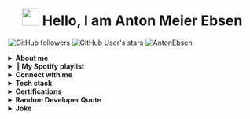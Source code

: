 
<h1 align="center"> <img src="https://media.giphy.com/media/hvRJCLFzcasrR4ia7z/giphy.gif" width="35"> Hello, I am Anton Meier Ebsen</h1>

![GitHub followers](https://img.shields.io/github/followers/AntonEbsen?style=social) 
![GitHub User's stars](https://img.shields.io/github/stars/AntonEbsen?style=social) 
<img src="https://komarev.com/ghpvc/?username=AntonEbsen" alt="AntonEbsen" />

<details>
  <summary><b>About me</b></summary>
  <ul>
    <li>👀 I’m interested in macroeconomics</li>
    <li>🌱 I’m currently learning: SQL and MATLAB</li>
    <li>📫 How to reach me: Anywhere on social media (Linked in profile)</li>
    <li>😄 Pronouns: He/Him/His</li>
    <li>⚡ Fun fact: I own 150+ cans of mackerel in tomato sauce</li>
  </ul>
</details>

<details>
  <summary><b>🎵 My Spotify playlist</b></summary>
  Click the badge below to listen to my favorite playlist on Spotify!
  <br>
  [![Spotify](https://img.shields.io/badge/Spotify-Play-blue?style=for-the-badge&logo=spotify)](https://<AntonEbsen>.github.io/<AntonEbsen>/)
</details>

<details>
  <summary><b>Connect with me</b></summary>
  <br>
  [![@antonebsen](https://img.icons8.com/fluency/48/000000/instagram-new.png "@antonebsen")](https://www.instagram.com/antonebsen/)
  [![antonmeierebsen](https://img.icons8.com/fluency/48/000000/facebook.png "@antonmeierebsen")](https://www.facebook.com/antonmeierebsen/)
  [![@antonebsen](https://img.icons8.com/fluency/48/000000/linkedin.png "antonebsen")](https://www.linkedin.com/in/antonebsen/)
  [![@EbsenAnton](https://img.icons8.com/fluency/48/000000/twitter-squared.png "@EbsenAnton")](https://twitter.com/EbsenAnton)
  [![@+4525740131](https://img.icons8.com/fluency/48/000000/phone-disconnected.png "@+4525740131")](tel:+4525740131)
  [![@anton.ebsen@gmail.com](https://img.icons8.com/fluency/48/000000/apple-mail.png "@anton.ebsen@gmail.com")](anton.ebsen@gmail.com)
  <a href="https://www.youtube.com/channel/UCy2watukchWb881sruMWsfg">
    <img src="https://img.icons8.com/?size=100&id=19318&format=png&color=000000" alt="YouTube" width="50" height="50"/>
  </a>
  <a href="https://www.reddit.com/user/AntonEbsen/">
    <img src="https://img.icons8.com/?size=100&id=8weyx4k1jpJy&format=png&color=000000" alt="Reddit" width="50" height="50"/>
  </a>
  <a href="https://www.quora.com/profile/Anton-Meier-Ebsen">
    <img src="https://img.icons8.com/?size=100&id=wPcChHypTdti&format=png&color=000000" alt="Quora" width="50" height="50"/>
  </a>
  <a href="www.pinterest.com/antonmeierebsen">
    <img src="https://img.icons8.com/?size=100&id=63676&format=png&color=000000" alt="Pinterest" width="50" height="50"/>
  </a>
  <a href="https://steamcommunity.com/id/AntonEbsen/">
    <img src="https://img.icons8.com/color/48/000000/steam.png" alt="Steam" width="50" height="50"/>
  </a>
  <a href="https://medium.com/@anton.ebsen">
    <img src="https://img.icons8.com/?size=100&id=sIQ7pEkjnEJW&format=png&color=000000" alt="Medium" width="50" height="50"/>
  </a>
  <br>
</details>

<details>
  <summary><b>Tech stack</b></summary>
  <details>
    <summary>Programming languages</summary>
    ![Python](https://img.shields.io/badge/Python-14354C?style=for-the-badge&logo=python&logoColor=white)
    ![MATLAB](https://img.shields.io/badge/MATLAB-0076A8?style=for-the-badge&logo=mathworks&logoColor=white)
    ![Excel VBA](https://img.shields.io/badge/Excel%20VBA-217346?style=for-the-badge&logo=data:image/svg+xml;base64,<Base64-encoded-string>)
    ![Stata](https://img.shields.io/badge/Stata-Informational?style=for-the-badge&logo=data:image/svg+xml;base64,<Base64-encoded-string>)
    ![LaTeX](https://img.shields.io/badge/LaTeX-008080?style=for-the-badge&logo=latex&logoColor=white)
    ![SQL](https://img.shields.io/badge/SQL-4479A1?style=for-the-badge&logo=postgresql&logoColor=white)
  </details>
  <details>
    <summary>Packages</summary>
    ![Pandas](https://img.shields.io/badge/Pandas-150458?style=for-the-badge&logo=pandas&logoColor=white)
    ![NumPy](https://img.shields.io/badge/NumPy-013243?style=for-the-badge&logo=numpy&logoColor=white)
    ![Matplotlib](https://img.shields.io/badge/Matplotlib-ffffff?style=for-the-badge&logo=matplotlib&logoColor=black)
    ![SciPy](https://img.shields.io/badge/SciPy-8CAAE6?style=for-the-badge&logo=scipy&logoColor=white)
    ![Django](https://img.shields.io/badge/Django-092E20?style=for-the-badge&logo=django&logoColor=white)
  </details>
  <details>
    <summary>Programmes</summary>
    ![Microsoft Excel](https://img.shields.io/badge/Microsoft%20Excel-217346?style=for-the-badge&logo=microsoft-excel&logoColor=white)
    ![LyX](https://img.shields.io/badge/LyX-0072B6?style=for-the-badge&logo=data:image/svg+xml;base64,<Base64-encoded-string>)
    ![Overleaf](https://img.shields.io/badge/Overleaf-47A248?style=for-the-badge&logo=overleaf&logoColor=white)
    ![Microsoft PowerPoint](https://img.shields.io/badge/Microsoft%20PowerPoint-B7472A?style=for-the-badge&logo=microsoft-powerpoint&logoColor=white)
    ![Microsoft Word](https://img.shields.io/badge/Microsoft%20Word-2B579A?style=for-the-badge&logo=microsoft-word&logoColor=white)
    ![Maple](https://img.shields.io/badge/Maple-0072B6?style=for-the-badge&logo=data:image/svg+xml;base64,<Base64-encoded-string>)
    ![Visual Studio Code](https://img.shields.io/badge/Visual%20Studio%20Code-007ACC?style=for-the-badge&logo=visual-studio-code&logoColor=white)
    ![Anaconda](https://img.shields.io/badge/Anaconda-44A833?style=for-the-badge&logo=anaconda&logoColor=white)
    ![Jupyter](https://img.shields.io/badge/Jupyter-F37626?style=for-the-badge&logo=jupyter&logoColor=white)
    ![Spyder](https://img.shields.io/badge/Spyder-FF0000?style=for-the-badge&logo=spyder-ide&logoColor=white)
    ![Evernote](https://img.shields.io/badge/Evernote-00A82D?style=for-the-badge&logo=evernote&logoColor=white)
    ![Google Drive](https://img.shields.io/badge/Google%20Drive-4285F4?style=for-the-badge&logo=google-drive&logoColor=white)
    ![Google Sheets](https://img.shields.io/badge/Google%20Sheets-34A853?style=for-the-badge&logo=google-sheets&logoColor=white)
    ![Google Docs](https://img.shields.io/badge/Google%20Docs-4285F4?style=for-the-badge&logo=google-docs&logoColor=white)
    ![Google Slides](https://img.shields.io/badge/Google%20Slides-F4B400?style=for-the-badge&logo=google-slides&logoColor=white)
    ![Microsoft Teams](https://img.shields.io/badge/Microsoft%20Teams-6264A7?style=for-the-badge&logo=microsoft-teams&logoColor=white)
    ![Slack](https://img.shields.io/badge/Slack-4A154B?style=for-the-badge&logo=slack&logoColor=white)
    ![Dropbox](https://img.shields.io/badge/Dropbox-0061FF?style=for-the-badge&logo=dropbox&logoColor=white)
    ![Discord](https://img.shields.io/badge/Discord-5865F2?style=for-the-badge&logo=discord&logoColor=white)
    ![GitHub](https://img.shields.io/badge/GitHub-181717?style=for-the-badge&logo=github&logoColor=white)
    ![Zoom](https://img.shields.io/badge/Zoom-2D8CFF?style=for-the-badge&logo=zoom&logoColor=white)
    ![Git](https://img.shields.io/badge/Git-F05032?style=for-the-badge&logo=git&logoColor=white)
    ![Wolfram Alpha](https://img.shields.io/badge/Wolfram%20Alpha-DD1100?style=for-the-badge&logo=wolfram-alpha&logoColor=white)
    ![Docker](https://img.shields.io/badge/Docker-2496ED?style=for-the-badge&logo=docker&logoColor=white)
    ![Adobe](https://img.shields.io/badge/Adobe-FF0000?style=for-the-badge&logo=adobe&logoColor=white)
    ![ChatGPT](https://img.shields.io/badge/ChatGPT-0A66C2?style=for-the-badge&logo=data:image/svg+xml;base64,<Base64-encoded-string>)
  </details>
  <details>
    <summary>Operating systems</summary>
    ![Windows](https://img.shields.io/badge/Windows-0078D6?style=for-the-badge&logo=windows&logoColor=white)
    ![iOS](https://img.shields.io/badge/iOS-000000?style=for-the-badge&logo=ios&logoColor=white)
  </details>
</details>

<details>
  <summary><b>Certifications</b></summary>
  <br>
  [![](https://img.shields.io/badge/Introduction%20to%20Data%20Science%20in%20Python-red?style=for-the-badge)](https://github.com/AntonEbsen/AntonEbsen/blob/b0f0ca7f90afb3b33b117a81845ffabe990e7fe9/Certificates/Introduction%20to%20Data%20Science%20in%20Python.jpg)
  [![](https://img.shields.io/badge/Intermediate%20Python-blue?style=for-the-badge)](https://github.com/AntonEbsen/AntonEbsen/blob/b0f0ca7f90afb3b33b117a81845ffabe990e7fe9/Certificates/Intermediate%20Python.jpg)
  [![](https://img.shields.io/badge/Data%20Science%20Toolbox%20-I-orange?style=for-the-badge)](https://github.com/AntonEbsen/AntonEbsen/blob/b0f0ca7f90afb3b33b117a81845ffabe990e7fe9/Certificates/Python%20Data%20Science%20Toolbox%20Part%201.pdf)
  [![](https://img.shields.io/badge/Data%20Science%20Toolbox%20-II-orange?style=for-the-badge)](https://github.com/AntonEbsen/AntonEbsen/blob/b0f0ca7f90afb3b33b117a81845ffabe990e7fe9/Certificates/Python%20Data%20Science%20Toolbox%20part%202.pdf)
  [![](https://img.shields.io/badge/Matlab%20Onramp-red?style=for-the-badge)](https://github.com/AntonEbsen/AntonEbsen/blob/b0f0ca7f90afb3b33b117a81845ffabe990e7fe9/Certificates/Certificate%20for%20MATLAB%20Onramp.pdf)
  [![](https://img.shields.io/badge/Matlab%20Fundamentals-blue?style=for-the-badge)](https://github.com/AntonEbsen/AntonEbsen/blob/b0f0ca7f90afb3b33b117a81845ffabe990e7fe9/Certificates/Certificate%20for%20MATLAB%20Fundamentals.pdf)
  [![](https://img.shields.io/badge/Supervized%20Learning%20with%20Sklearn-red?style=for-the-badge)](https://github.com/AntonEbsen/AntonEbsen/blob/b0f0ca7f90afb3b33b117a81845ffabe990e7fe9/Certificates/Supervized%20Learning%20with%20Scikit-Learn-1.jpg)
  [![](https://img.shields.io/badge/More%20on%20the%20Way!-yellow?style=for-the-badge)](https://github.com/Aryagm)
  <br>
  ![](https://github-readme-stats.vercel.app/api/top-langs/?username=AntonEbsen&theme=dark&hide_border=false&include_all_commits=true&count_private=false&layout=compact)
</details>

<details>
  <summary><b>Random Developer Quote</b></summary>
  ![](https://quotes-github-readme.vercel.app/api?type=horizontal&theme=radical)
</details>

<details>
  <summary><b>Joke</b></summary>
  <img src="https://readme-jokes.vercel.app/api" alt="Jokes Card" />
</details>
